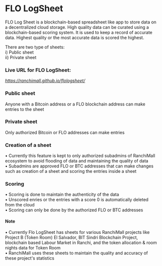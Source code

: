 # FLO LogSheet
FLO Log Sheet is a blockchain-based spreadsheet like app to store data on a decentralized cloud storage. High quality data can be curated using a blockchain-based scoring system. It is used to keep a record of accurate data. Highest quality or the most accurate data is scored the highest.  

There are two type of sheets:  
i) Public sheet  
ii) Private sheet  

### Live URL for FLO LogSheet:
*https://ranchimall.github.io/flologsheet/*

### Public sheet  
Anyone with a Bitcoin address or a FLO blockchain address can make entries to the sheet  

### Private sheet  
Only authorized Bitcoin or FLO addresses can make entries  

### Creation of a sheet  
• Currently this feature is kept to only authorized subadmins of RanchiMall ecosystem to avoid flooding of data and maintaining the quality of data  
• Subadmins are approved FLO or BTC addresses that can make changes such as creation of a sheet and scoring the entries inside a sheet  

### Scoring  
• Scoring is done to maintain the authenticity of the data  
• Unscored enries or the entries with a score 0 is automatically deleted from the cloud  
• Scoring can only be done by the authorized FLO or BTC addresses 

#### Note  
• Currently Flo LogSheet has sheets for various RanchiMall projects like Project B (Token Room) El Salvador, BIT Sindri Blockchain Project, blockchain based Labour Market in Ranchi, and the token allocation & room nights data for Token Room  
• RanchiMall uses these sheets to maintain the quality and accuracy of these project's statistics
